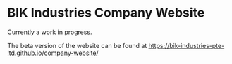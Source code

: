 # BIK Industries Company Website
Currently a work in progress.

The beta version of the website can be found at https://bik-industries-pte-ltd.github.io/company-website/
